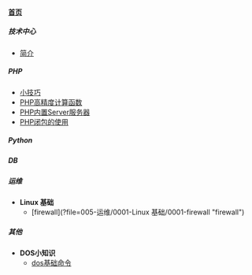 
#### [首页](?file=首页 "返回首页")

##### 技术中心
- [简介](?file=001-技术中心/1001-简介 "简介")

##### PHP
- [小技巧](?file=002-PHP/0000-小技巧 "小技巧")
- [PHP高精度计算函数](?file=002-PHP/0001-PHP高精度计算函数 "PHP高精度计算函数")
- [PHP内置Server服务器](?file=002-PHP/0002-PHP内置Server服务器 "PHP内置Server服务器")
- [PHP闭包的使用](?file=002-PHP/0003-PHP闭包的使用 "PHP闭包的使用")

##### Python

##### DB

##### 运维
- **Linux 基础**
    - [firewall](?file=005-运维/0001-Linux 基础/0001-firewall "firewall")

##### 其他
- **DOS小知识**
    - [dos基础命令](?file=099-其他/0001-DOS小知识/0001-dos基础命令 "dos基础命令")
